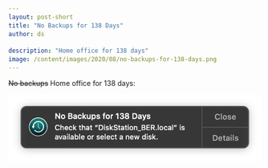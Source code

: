 ```yaml
---
layout: post-short
title: "No Backups for 138 Days"
author: ds

description: "Home office for 138 days"
image: /content/images/2020/08/no-backups-for-138-days.png
---
```


~~No backups~~ Home office for 138 days:

<img class="seamless" src="/content/images/2020/08/no-backups-for-138-days.png" alt="No Backups for 138 Days">
